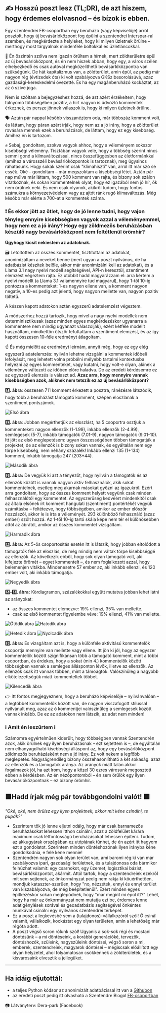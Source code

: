 ## ✍️ Hosszú poszt lesz (TL;DR), de azt hiszem, hogy érdemes elolvasnod – és bízok is ebben.

Egy szentendrei FB-csoportban egy beruházó (vagy képviselője) arról posztolt, hogy új bevásárlóközpont fog épülni a szentendrei Interspar-ral szemben, és megkérdezte a helyieket, hogy ki milyen üzletnek örülne – merthogy most tárgyalnak mindenféle boltokkal és üzletláncokkal.

🤔 Én őszintén szólva nem igazán örültem a hírnek, mert zöldterületre épül az új bevásárlóközpont, és én nem hiszek abban, hogy egy, a város szélén elhelyezkedő és csak autóval megközelíthető bevásárlóközpontra van szükségünk. De hát kapitalizmus van, a zöldterület, amin épül, az pedig már nagyon rég (évtizedek óta) ki volt szabályozva GKSz besorolásúvá, azaz gazdasági-kereskedelmi övezetté. És ha egy magánberuházó kockáztat, az az ő szíve joga.


Nem is szóltam a bejegyzéshez hozzá, de azt azért érzékeltem, hogy túlnyomó többségében pozitív, a hírt nagyon is üdvözlő kommentek érkeznek, és persze jönnek válaszok is, hogy ki milyen üzletnek örülne.

🗣️ Aztán pár nappal később visszanéztem oda, már többszáz komment volt, és láttam, hogy páran azért írják, hogy nem az a jó irány, hogy a zöldterület rovására mennek ezek a beruházások, de láttam, hogy ez egy kisebbség. Amihez én is tartozom.

✊ Sebaj, gondoltam, szokva vagyok ahhoz, hogy a véleményem sokszor kisebbségi vélemény. Tisztában vagyok vele, hogy a többség szerint nincs semmi gond a klímaváltozással, nincs összefüggésben az életformánkkal (amihez a városszéli bevásárlóközpontok is tartoznak), meg úgysincs ráhatásunk. Hogy sokak szerint csak "klímahiszti" van, arról itt már szó se essék. Oké – gondoltam – már megszoktam a kisebbségi létet.
Aztán pár nap múlva már láttam, hogy 500 komment van rajta, és bizony sok szálon vitatkoznak, és sokan kommentelnek olyat, hogy ez igazából nem jó hír, ők nem örülnek neki. És nem csak olyanok, akikről tudom, hogy fontos számukra a környezetvédelem vagy az ajtót ránk rugó klímaváltozás. Még később már elérte a 700-at a kommentek száma.

### ❗ És ekkor jött az ötlet, hogy de jó lenne tudni, hogy vajon tényleg ennyire kisebbségben vagyok azzal a véleményemmel, hogy nem ez a jó irány? Hogy egy zöldmezős beruházásban készülő nagy bevásárlóközpont nem feltétlenül örömhír?

**Úgyhogy kicsit nekiestem az adatoknak.**

🗃️ Letöltöttem az összes kommentet, tisztítottam az adatokat, anonimizáltam a neveket benne (mert ugyan a poszt nyilvános, de ha adatbázist készítek belőle, akkor már anonimizálni kell az adatokat), és a Llama 3.1 nagy nyelvi modell segítségével, API-n keresztül, szentiment elemzést végeztem rajta. Ez utóbbit hadd magyarázzam el: arra kértem a nyelvi modellt (a Llama 3.1 valamennyire tud magyarul), hogy 1-től 10-ig pontozza a kommenteket: 1-es nagyon ellene van, a komment nagyon negatív, a 10-es pedig azt jelenti, hogy nagyon mellette van, nagyon pozitív töltetű.

A készen kapott adatokon aztán egyszerű adatelemzést végeztem.

A módszerhez hozzá tartozik, hogy mivel a nagy nyelvi modellek nem determinisztikusak (azaz minden egyes megkérdezéskor ugyanarra a kommentere nem mindig ugyanazt válaszolják), ezért kétféle modellt használtam, mindkettőn ötször lefuttattam a szentiment elemzést, és az így kapott összesen 10-féle eredményt átlagoltam.

☝️ És még mielőtt az eredményt leírnám, annyit még, hogy ez egy elég egyszerű adatelemzés: nyilván lehetne vizsgálni a kommentek időbeli lefolyását, meg lehetett volna próbálni mélyebb tartalmi kontextusba helyezni az egyes kommenteket, vagy kutatni, hogy volt-e olyan, akinek a véleménye változott az időben előre haladva. De az eredeti kérdésemre ez az egyszerű elemzés is választ ad. **Azaz arra, hogy mennyire vannak kisebbségben azok, akiknek nem tetszik ez az új bevásárlóközpont?**

**1️⃣. ábra**: összesen 711 komment érkezett a posztra, ránézésre látszódik, hogy több a beruházást támogató komment, szépen eloszlanak a szentiment pontszámok.

![Első ábra](https://github.com/agatity/dera_park_analysis/blob/main/Distribution_of_Sentiment_Scores_total_replies.png)

**2️⃣. ábra**: Jobban megérthetjük az eloszlást, ha 5 csoportra osztjuk a kommenteket: nagyon ellenzők (1-1.99), inkább ellenzők (2-4.99), semlegesek (5-7), inkább támogatók (7.01-9), nagyon támogatók (9.01-10). Itt jött az első meglepetésem: ugyan összességében többen támogatják a projektet, de az ellenzők is bizony sokan vannak, és egyáltalán nem egy törpe kisebbség, nem néhány százalék! Inkább ellenzi 135 (1+134) komment, inkább támogatja 247 (203+44).

![Második ábra](https://github.com/agatity/dera_park_analysis/blob/main/Distribution_of_Sentiment_Scores_total_replies_in_Five_Segments.png)

**3️⃣. ábra:** De vegyük ki azt a tényezőt, hogy nyilván a támogatók és az ellenzők között is vannak nagyon aktív felhasználók, akik sokat kommentelnek, esetleg meg akarnak másokat győzni az igazukról. Ezért arra gondoltam, hogy az összes komment helyett vegyünk csak minden felhasználótól egy kommentet. Az egyszerűség kedvéért mindenkitől csak az általa elsőnek írt komment hangulati (szentiment) pontértékét vegyük számításba – feltétezve, hogy többségében, amikor az ember először hozzászól, akkor le is írta a véleményét.
293 különböző felhasználó (azaz ember) szólt hozzá. Az 1-től 10-ig tartó skála képe nem tér el különösebben attól az ábrától, amikor az összes kommentet vizsgáltam.

![Harmadik ábra](https://github.com/agatity/dera_park_analysis/blob/main/Distribution_of_Sentiment_Scores_first_comments.png)

**4️⃣. ábra:** Az 5-ös csoportosítás esetén itt is látszik, hogy jobban eltolódott a támogatók felé az eloszlás, de még mindig nem váltak törpe kisebbséggé az ellenzők. Az következik ebből, hogy sok olyan támogató volt, aki kifejezte örömét – egyet kommentelt –, és nem foglalkozott azzal, hogy belemenjen vitákba. Mindenesetre 57 ember az, aki inkább ellenzi, és 120 ember volt, aki inkább támogatja.

![Negyedik ábra](https://github.com/agatity/dera_park_analysis/blob/main/Distribution_of_Sentiment_Scores_in_Five_Segments_first_comments.png)

**5️⃣-8️⃣. ábra:** Kördiagramon, százalékokkal együtt mutatva jobban lehet látni az arányokat:
* az összes kommentet elemezve: 19% ellenzi, 35% van mellette.
* csak az első kommentet figyelembe véve: 19% ellenzi, 41% van mellette.

![Ötödik ábra](https://github.com/agatity/dera_park_analysis/blob/main/Community_Sentiment_Segmentation.png)
![Hatodik ábra](https://github.com/agatity/dera_park_analysis/blob/main/Community_Sentiment_Segmentation_piechart.png)

![Hetedik ábra](https://github.com/agatity/dera_park_analysis/blob/main/Community_Sentiment_Segmentation_first_comments.png)
![Nyolcadik ábra](https://github.com/agatity/dera_park_analysis/blob/main/Community_Sentiment_Segmentation_first_comments_piechart.png)

**9️⃣. ábra:** És vizsgáltam azt is, hogy a különféle aktivitású kommentelők csoportja mennyire van mellette vagy ellene. Itt jön ki jól, hogy az egyszer kommentelők között szignifikánsan több a támogató komment, mint a többi csoportban, és érdekes, hogy a sokat (min 4.) kommentelők között többségben vannak a semleges állásponton lévők, illetve az ellenzők. Az ellenzők csak itt vannak többen, mint a támoagtók. Valószínűleg a nagyobb elkötelezettségük miatt kommenteltek többet.

![Kilencedik ábra](https://github.com/agatity/dera_park_analysis/blob/main/User_Engagement_Segmentation.png)

👉 Itt fontos megjegyeznem, hogy a beruházó képviselője – nyilvánvalóan – a legtöbbet kommentelők között van, de nagyon visszafogott stílussal nyilvánult meg, azaz az ő kommentjei valószínűleg a semlegesek között vannak inkább. De ez az adatokon nem látszik, az adat nem minden!

### ℹ️ Amit én leszűrtem ℹ️
Számomra egyértelműen kiderült, hogy többségben vannak Szentendrén azok, akik örülnek egy ilyen beruházásnak – ezt sejtettem is –, de egyáltalán nem elhanyagolható kisebbségi álláspont az, hogy egy bevásárlóközpont zöldmezős beruházásként nem a jó irány. Ez volt nekem a legfőbb meglepetés. Nagyságrendileg bizony összehasonlítható a két sokaság: azaz az ellenzők és a támogatók aránya. Az arányok miatt talán akkor fogalmazok jól, ha azt írom, hogy a közel 30 ezres városunk megosztott ebben a kérdésben. 
Az én nézőpontomból – én sem örülök egy ilyen bevásárlóközpontnak – ez bizony örömhír.

 ## 🟩Hadd írjak még pár továbbgondolni valót! 🟩
*"Oké, oké, nem örülsz egy ilyen projektnek, akkor mit kéne csinálni, te pupák?"*
* Szerintem tök jó lenne eljutni odáig, hogy már csak barnamezős beruházásokat lehessen itthon csinálni, azaz a zöldfelület kárára maximum csak létfontosságú beruházásokat lehessen építeni. Tudom, az akkugyárak országában ez utópiának tűnhet, de én azért itt hagyom ezt a gondolatot. Szerintem minden döntéshozónak ilyen irányba kéne gondolkodnia, e felé kéne mennie!
* Szentendrén nagyon sok olyan terület van, ami baromi rég ki van már szabályozva ipari, gazdasági területnek, és a tulajdonosa oda bármikor felhúzhat valamit: egy csarnokot, egy üzemet, logisztikai bázist, bevásárlóközpontot, akármit. Attól tartok, hogy a szentendreiek ezekről mit sem sejtenek, az önkormányzat pedig nem rakja ki köuérthetően, mondjuk kataszter-szerűen, hogy "no, nézzétek, ennyi és ennyi terület van kiszabályozva, de még beépítetlenül". Ezért minden egyes építkezéskor sokan meglepődnek, hogy "már megint mi épül itt?" Lehet, hogy ha már az önkormányzat nem mutatja ezt be, érdemes lenne adatigénylések sorával és geoadatbázis segítségével önkéntes munkával csinálni egy nyilvános szentendrei térképet.
* Ez a poszt a legkevésbé sem a (tulajdonos)-vállalkozóról szól! Ő csinál valamit, vállalkozik, kockáztat egy olyan területen, amin a lehetőség már régóta adott.
* A poszt végső soron rólunk szól! Ugyanis a sok-sok régi és mostani döntésünk – a mi döntéseink, a korábbi generációké, tervezők, döntéshozók, szüleink, nagyszüleink döntései, végső soron a mi, emberek, szentendreiek, magyarok döntései – mégiscsak előállított egy olyan helyzetet, ahol folyamatosan csökkennek a zöldterületek, és a kisvárosaink elvesztik a jellegüket.

______

## Ha idáig eljutottál:
- a teljes Python kódsor az anonimizált adatbázissal itt van a [Githubon](https://github.com/agatity/dera_park_analysis/)
- az eredeti poszt pedig itt olvasható a Szentendre Blogol [FB-csoportban](https://www.facebook.com/groups/szteblogol/posts/7220377584650331/)

📷 Látványterv: Dera-park (Facebook)
